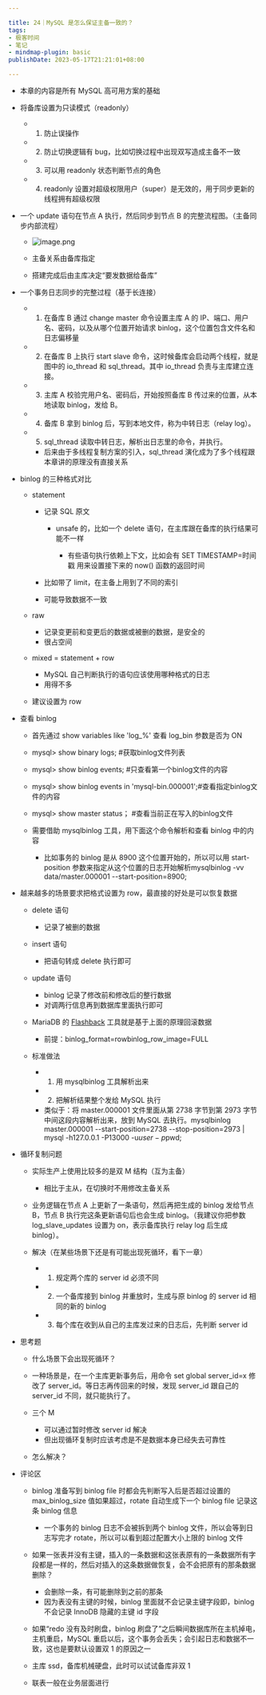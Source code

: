 ```yaml
---

title: 24｜MySQL 是怎么保证主备一致的？
tags:
- 极客时间
- 笔记
- mindmap-plugin: basic
publishDate: 2023-05-17T21:21:01+08:00

---
```


- 本章的内容是所有 MySQL 高可用方案的基础
- 将备库设置为只读模式（readonly）

  - 1. 防止误操作
  - 2. 防止切换逻辑有 bug，比如切换过程中出现双写造成主备不一致
  - 3. 可以用 readonly 状态判断节点的角色
  - 4. readonly 设置对超级权限用户（super）是无效的，用于同步更新的线程拥有超级权限

- 一个 update 语句在节点 A 执行，然后同步到节点 B 的完整流程图。（主备同步内部流程）
  - ![image.png](https://cdn.jsdelivr.net/gh/11ze/static/images/mysql45-24-1.png)


  - 主备关系由备库指定
  - 搭建完成后由主库决定“要发数据给备库”

- 一个事务日志同步的完整过程（基于长连接）

  - 1. 在备库 B 通过 change master 命令设置主库 A 的 IP、端口、用户名、密码，以及从哪个位置开始请求 binlog，这个位置包含文件名和日志偏移量
  - 2. 在备库 B 上执行 start slave 命令，这时候备库会启动两个线程，就是图中的 io_thread 和 sql_thread。其中 io_thread 负责与主库建立连接。
  - 3. 主库 A 校验完用户名、密码后，开始按照备库 B 传过来的位置，从本地读取 binlog，发给 B。
  - 4. 备库 B 拿到 binlog 后，写到本地文件，称为中转日志（relay log）。
  - 5. sql_thread 读取中转日志，解析出日志里的命令，并执行。

    - 后来由于多线程复制方案的引入，sql_thread 演化成为了多个线程跟本章讲的原理没有直接关系

- binlog 的三种格式对比

  - statement

    - 记录 SQL 原文

      - unsafe 的，比如一个 delete 语句，在主库跟在备库的执行结果可能不一样

        - 有些语句执行依赖上下文，比如会有 SET TIMESTAMP=时间戳 用来设置接下来的 now() 函数的返回时间

    - 比如带了 limit，在主备上用到了不同的索引

    - 可能导致数据不一致

  - raw

    - 记录变更前和变更后的数据或被删的数据，是安全的
    - 很占空间

  - mixed = statement + row

    - MySQL 自己判断执行的语句应该使用哪种格式的日志
    - 用得不多

  - 建议设置为 row

- 查看 binlog

  - 首先通过 show variables like 'log_%' 查看 log_bin 参数是否为 ON
  - mysql> show binary logs; #获取binlog文件列表
  - mysql> show binlog events; #只查看第一个binlog文件的内容
  - mysql> show binlog events in 'mysql-bin.000001';#查看指定binlog文件的内容
  - mysql> show master status； #查看当前正在写入的binlog文件
  - 需要借助 mysqlbinlog 工具，用下面这个命令解析和查看 binlog 中的内容

    - 比如事务的 binlog 是从 8900 这个位置开始的，所以可以用 start-position 参数来指定从这个位置的日志开始解析mysqlbinlog -vv data/master.000001 --start-position=8900;

- 越来越多的场景要求把格式设置为 row，最直接的好处是可以恢复数据

  - delete 语句

    - 记录了被删的数据

  - insert 语句

    - 把语句转成 delete 执行即可

  - update 语句

    - binlog 记录了修改前和修改后的整行数据
    - 对调两行信息再到数据库里面执行即可

  - MariaDB 的 [Flashback](https://mariadb.com/kb/en/flashback/) 工具就是基于上面的原理回滚数据

    - 前提：binlog_format=rowbinlog_row_image=FULL

  - 标准做法

    - 1. 用 mysqlbinlog 工具解析出来
    - 2. 把解析结果整个发给 MySQL 执行
    - 类似于：将 master.000001 文件里面从第 2738 字节到第 2973 字节中间这段内容解析出来，放到 MySQL 去执行。mysqlbinlog master.000001 --start-position=2738 --stop-position=2973 | mysql -h127.0.0.1 -P13000 -u$user -p$pwd;

- 循环复制问题

  - 实际生产上使用比较多的是双 M 结构（互为主备）

    - 相比于主从，在切换时不用修改主备关系

  - 业务逻辑在节点 A 上更新了一条语句，然后再把生成的 binlog 发给节点 B，节点 B 执行完这条更新语句后也会生成 binlog。（我建议你把参数 log_slave_updates 设置为 on，表示备库执行 relay log 后生成 binlog）。
  - 解决（在某些场景下还是有可能出现死循环，看下一章）

    - 1. 规定两个库的 server id 必须不同
    - 2. 一个备库接到 binlog 并重放时，生成与原 binlog 的 server id 相同的新的 binlog
    - 3. 每个库在收到从自己的主库发过来的日志后，先判断 server id

- 思考题

  - 什么场景下会出现死循环？

  - 一种场景是，在一个主库更新事务后，用命令 set global server_id=x 修改了 server_id。等日志再传回来的时候，发现 server_id 跟自己的 server_id 不同，就只能执行了。
  - 三个 M

    - 可以通过暂时修改 server id 解决
    - 但出现循环复制时应该考虑是不是数据本身已经失去可靠性

  - 怎么解决？

- 评论区

  - binlog 准备写到 binlog file 时都会先判断写入后是否超过设置的 max_binlog_size 值如果超过，rotate 自动生成下一个 binlog file 记录这条 binlog 信息

    - 一个事务的 binlog 日志不会被拆到两个 binlog 文件，所以会等到日志写完才 rotate，所以可以看到超过配置大小上限的 binlog 文件

  - 如果一张表并没有主键，插入的一条数据和这张表原有的一条数据所有字段都是一样的，然后对插入的这条数据做恢复，会不会把原有的那条数据删除？

    - 会删除一条，有可能删除到之前的那条
    - 因为表没有主键的时候，binlog 里面就不会记录主键字段即，binlog 不会记录 InnoDB 隐藏的主键 id 字段

  - 如果“redo 没有及时刷盘，binlog 刷盘了”之后瞬间数据库所在主机掉电，主机重启，MySQL 重启以后，这个事务会丢失；会引起日志和数据不一致，这也是要默认设置双 1 的原因之一
  - 主库 ssd，备库机械硬盘，此时可以试试备库非双 1
  - 联表一般在业务层面进行
